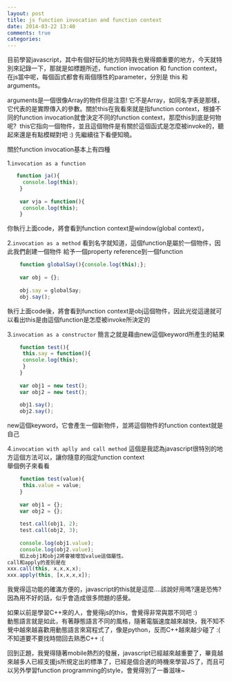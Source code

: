 ```yaml
---
layout: post
title: js function invocation and function context
date: 2014-03-22 13:40
comments: true
categories: 
---
```



目前學習javascript，其中有個好玩的地方同時我也覺得頗重要的地方，今天就特別來記錄一下，那就是如標題所述，function invocation 和 function context，在js當中呢，每個函式都會有兩個隱性的parameter，分別是 this 和 arguments。  
  
arguments是一個很像Array的物件但是注意! 它不是Array，如同名字表是那樣，它代表的是實際傳入的參數。關於this在我看來就是指function context，根據不同的function invocation就會決定不同的function context，那麼this到底是何物呢?  this它指向一個物件，並且這個物件是有關於這個函式是怎麼被invoke的，聽起來還是有點模糊對吧 :) 先繼續往下看便知曉。  
  
關於function invocation基本上有四種  
  
1.`invocation as a function`  
```js
   function ja(){  
	 console.log(this);  
	}  
	  
	var vja = function(){  
	 console.log(this);  
	}
```
	  
你執行上面code，將會看到function context是window(global context)，  
  
2.`invocation as a method`
看到名字就知道，這個function是屬於一個物件，因此我們創建一個物件
給予一個property reference到一個function
```js
	function globalSay(){console.log(this);};  
	  
	var obj = {};  
	  
	obj.say = globalSay;  
	obj.say();  
```	  
執行上面code後，將會看到function context是obj這個物件，因此光從這邊就可以看出this是由這個function是怎麼被invoke所決定的  
  
3.`invocation as a constructor`
簡言之就是藉由new這個keyword所產生的結果
```js
	function test(){  
	 this.say = function(){  
	 console.log(this);  
	 }  
	}  
	  
	var obj1 = new test();  
	var obj2 = new test();  
	  
	obj1.say();  
	obj2.say();  
```	  
new這個keyword，它會產生一個新物件，並將這個物件的function context就是自己  
  
4.`invocation with aplly and call method`
這個是我認為javascript很特別的地方這個方法可以，讓你隨意的指定function context  
舉個例子來看看
```js
	function test(value){  
	 this.value = value;  
	}  
	  
	var obj1 = {};  
	var obj2 = {};  
	  
	test.call(obj1, 2);  
	test.call(obj2, 3);  
	  
	console.log(obj1.value);  
	console.log(obj2.value);  
	如上obj1和obj2將會被增加value這個屬性。  
call和apply的差別是在  
xxx.call(this, x,x,x,x);  
xxx.apply(this, [x,x,x,x]);   
```  
我覺得這功能的確滿方便的，javascript的this就是這麼....該說好用嗎?還是恐怖?  
因為用不好的話，似乎會造成很多問題的感覺。  
  
如果以前是學習C++來的人，會覺得js的this，會覺得非常與眾不同吧 :)  
動態語言就是如此，有著靜態語言不同的風格，隨著電腦速度越來越快，我不知不覺中越來越喜歡用動態語言來寫程式了，像是python，反而C++越來越少碰了 :( 不知道要不要找時間回去熟悉C++ :(  
  
回到正題，我覺得隨著mobile熱烈的發展，javascript已經越來越重要了，畢竟越來越多人已經支援js所規定出的標準了，已經是個合適的時機來學習JS了，而且可以另外學習function programming的style，會覺得別了一番滋味~  
  
  
  


